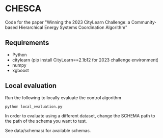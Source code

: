 # CHESCA
Code for the paper "Winning the 2023 CityLearn Challenge: a Community-based Hierarchical Energy Systems Coordination Algorithm"


## Requirements
- Python
- citylearn (pip install CityLearn==2.1b12 for 2023 challenge environment)
- numpy
- xgboost

## Local evaluation
Run the following to locally evaluate the control algorithm
```bash
python local_evaluation.py
```

In order to evaluate using a different dataset, change the SCHEMA path to the path of the schema you want to test. 

See data/schemas/ for available schemas.
